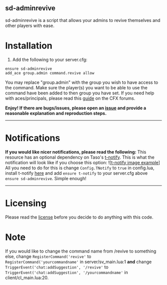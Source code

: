 ## sd-adminrevive

sd-adminrevive is a script that allows your admins to revive themselves and other players with ease.

# Installation
1. Add the following to your server.cfg:
```
ensure sd-adminrevive
add_ace group.admin command.revive allow
```
You may replace "group.admin" with the group you wish to have access to the command.
Make sure the player(s) you want to be able to use the command have been added to then group you have set.
If you need help with aces/principals, please read this [guide](https://forum.cfx.re/t/basic-aces-principals-overview-guide/90917) on the CFX forums.

**Enjoy! If there are bugs/issues, please open an [issue](https://github.com/SiegeDevelopment/sd-adminrevive/issues/new) and provide a reasonable explanation and reproduction steps.**

---

# Notifications
**If you would like nicer notifications, please read the following:**
This resource has an optional dependency on Taso's [t-notify](https://github.com/TasoOneAsia/t-notify/releases).
This is what the notification will look like if you choose this option: ![[t-notify image example](https://siege.file.glass/fr8KInvk2f.png)]
All you need to do for this is change `Config.TNotify` to `true` in config.lua, install t-notify [here](https://github.com/TasoOneAsia/t-notify/releases) and add `ensure t-notify` to your server.cfg above `ensure sd-adminrevive`.
Simple enough!

---

# Licensing
Please read the [license](https://github.com/SiegeDevelopment/sd-adminrevive/blob/main/LICENSE) before you decide to do anything with this code.

# Note
If you would like to change the command name from /revive to something else, change `RegisterCommand('revive'` to `RegisterCommand('yourcommandname'` in server/sv_main.lua:1 **and** change `TriggerEvent('chat:addSuggestion', '/revive'` to `TriggerEvent('chat:addSuggestion', '/yourcommandname'` in client/cl_main.lua:20.
